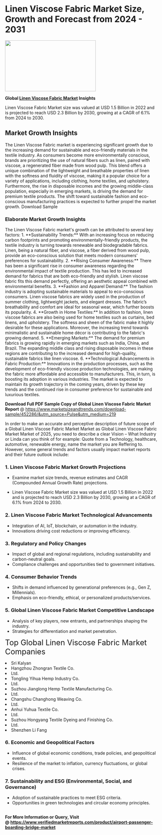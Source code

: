 <H1>Linen Viscose Fabric Market Size, Growth and Forecast from 2024 - 2031</H1><img class="aligncenter size-medium wp-image-584254" src="https://thirdeyenews.in/wp-content/uploads/2024/09/Global-Market-Research-300x168.jpeg" alt="" width="300" height="168" /><p><strong>Global&nbsp;<a href="https://www.marketsizeandtrends.com/download-sample/452286/&amp;utm_source=Pulse&amp;utm_medium=219">Linen Viscose Fabric Market</a> Insights</strong></p><p>Linen Viscose Fabric Market size was valued at USD 1.5 Billion in 2022 and is projected to reach USD 2.3 Billion by 2030, growing at a CAGR of 6.1% from 2024 to 2030.</p><p><h2>Market Growth Insights</h2> The Linen Viscose Fabric market is experiencing significant growth due to the increasing demand for sustainable and eco-friendly materials in the textile industry. As consumers become more environmentally conscious, brands are prioritizing the use of natural fibers such as linen, paired with viscose, a regenerated fiber made from wood pulp. This blend offers a unique combination of the lightweight and breathable properties of linen with the softness and fluidity of viscose, making it a popular choice for a variety of applications, including clothing, home textiles, and upholstery. Furthermore, the rise in disposable incomes and the growing middle-class population, especially in emerging markets, is driving the demand for premium textile products. The shift toward sustainable fashion and eco-conscious manufacturing practices is expected to further propel the market growth. Download Sample <h3>Elaborate Market Growth Insights</h3> The Linen Viscose Fabric market's growth can be attributed to several key factors: 1. **Sustainability Trends:** With an increasing focus on reducing carbon footprints and promoting environmentally-friendly products, the textile industry is turning towards renewable and biodegradable fabrics. Linen, being a natural fiber, and viscose, a fiber derived from wood pulp, provide an eco-conscious solution that meets modern consumers' preferences for sustainability. 2. **Rising Consumer Awareness:** There has been a significant rise in consumer awareness regarding the environmental impact of textile production. This has led to increased demand for fabrics that are both eco-friendly and stylish. Linen viscose fabric fits this demand perfectly, offering an aesthetic appeal combined with environmental benefits. 3. **Fashion and Apparel Demand:** The fashion industry is adopting sustainable materials to appeal to eco-conscious consumers. Linen viscose fabrics are widely used in the production of summer clothing, lightweight jackets, and elegant dresses. The fabric’s breathability and comfort are ideal for seasonal wear, which further boosts its popularity. 4. **Growth in Home Textiles:** In addition to fashion, linen viscose fabrics are also being used for home textiles such as curtains, bed linens, and upholstery. The softness and sheen of the fabric make it highly desirable for these applications. Moreover, the increasing trend towards minimalistic and sustainable home décor is contributing to the fabric's growing demand. 5. **Emerging Markets:** The demand for premium fabrics is growing rapidly in emerging markets such as India, China, and Brazil. The expanding middle class and rising disposable incomes in these regions are contributing to the increased demand for high-quality, sustainable fabrics like linen viscose. 6. **Technological Advancements in Fabric Production:** Innovations in the production processes, such as the development of eco-friendly viscose production technologies, are making the fabric more affordable and accessible to manufacturers. This, in turn, is boosting its adoption in various industries. The market is expected to maintain its growth trajectory in the coming years, driven by these key trends and the continued rise in consumer preference for sustainable and luxurious textiles. </p><p><span class=""><strong>Download Full PDF Sample Copy of Global Linen Viscose Fabric Market Report</strong> @ <a href="https://www.marketsizeandtrends.com/download-sample/452286/&amp;utm_source=Pulse&amp;utm_medium=219" target="_blank">https://www.marketsizeandtrends.com/download-sample/452286/&amp;utm_source=Pulse&amp;utm_medium=219</a></span></p><p>In order to make an accurate and perceptive description of future scope of a Global&nbsp;Linen Viscose Fabric Market Market as Global&nbsp;Linen Viscose Fabric Market Market of 2025, you need to describe a clear Vision &ndash; What Industry or Linda can you think of for example: Quote from a Technology, healthcare, automotive, renewable energy, name the market you are Reffering to. However, some general trends and factors usually impact market reports and their future outlook include:</p><h3>1.&nbsp;<strong>Linen Viscose Fabric Market Growth Projections</strong></h3><ul><li>Examine market size trends, revenue estimates and CAGR (Compounded Annual Growth Rate) projections.</li><li><p>Linen Viscose Fabric Market size was valued at USD 1.5 Billion in 2022 and is projected to reach USD 2.3 Billion by 2030, growing at a CAGR of 6.1% from 2024 to 2030.</p></li></ul><h3>2.&nbsp;<strong>Linen Viscose Fabric Market Technological Advancements</strong></h3><ul><li>Integration of AI, IoT, blockchain, or automation in the industry.</li><li>Innovations driving cost reductions or improving efficiency.</li></ul><h3>3.&nbsp;<strong>Regulatory and Policy Changes</strong></h3><ul><li>Impact of global and regional regulations, including sustainability and carbon-neutral goals.</li><li>Compliance challenges and opportunities tied to government initiatives.</li></ul><h3>4.&nbsp;<strong>Consumer Behavior Trends</strong></h3><ul><li>Shifts in demand influenced by generational preferences (e.g., Gen Z, Millennials).</li><li>Emphasis on eco-friendly, ethical, or personalized products/services.</li></ul><h3>5.&nbsp;<strong>Global Linen Viscose Fabric Market Competitive Landscape</strong></h3><ul><li>Analysis of key players, new entrants, and partnerships shaping the industry.</li><li>Strategies for differentiation and market penetration.</li></ul><p data-pm-slice="1 1 []"><span style="color: inherit; font-family: inherit; font-size: 25px;">Top Global Linen Viscose Fabric Market Companies</span></p><div class="" data-test-id=""><p><li>Sri Kalyan</li><li> Hangzhou Zhongran Textile Co.</li><li> Ltd.</li><li> Tongling Yihua Hemp Industry Co.</li><li> Ltd.</li><li> Suzhou Jianglong Hemp Textile Manufacturing Co.</li><li> Ltd.</li><li> Changshu Changhong Weaving Co.</li><li> Ltd.</li><li> Anhui Yuhua Textile Co.</li><li> Ltd.</li><li> Suzhou Hongyang Textile Dyeing and Finishing Co.</li><li> Ltd.</li><li> Shenzhen Li Fang</li></p></div><h3>6.&nbsp;<strong>Economic and Geopolitical Factors</strong></h3><ul><li>Influence of global economic conditions, trade policies, and geopolitical events.</li><li>Resilience of the market to inflation, currency fluctuations, or global crises.</li></ul><h3>7.&nbsp;<strong>Sustainability and ESG (Environmental, Social, and Governance)</strong></h3><ul><li>Adoption of sustainable practices to meet ESG criteria.</li><li>Opportunities in green technologies and circular economy principles.</li></ul><h2><strong style="font-size: 14px;">For More Information or Query, Visit @&nbsp;</strong><a style="background-color: #ffffff; font-size: 14px;" href="https://www.marketsizeandtrends.com/report/linen-viscose-fabric-market/" target="_blank">https://www.verifiedmarketreports.com/product/airport-passenger-boarding-bridge-market</a></h2>
